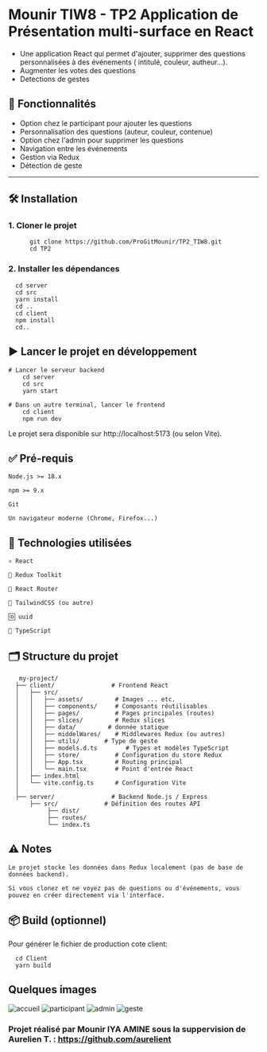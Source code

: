# Mounir TIW8 - TP2 Application de Présentation multi-surface en React

- Une application React qui permet d'ajouter, supprimer des questions personnalisées à des événements ( intitulé, couleur, autheur...).
- Augmenter les votes des questions
- Detections de gestes

## 🚀 Fonctionnalités

- Option chez le participant pour ajouter les questions
- Personnalisation des questions (auteur, couleur, contenue)
- Option chez l'admin pour supprimer les questions
- Navigation entre les événements
- Gestion via Redux
- Détection de geste

---

## 🛠️ Installation

### 1. Cloner le projet

          git clone https://github.com/ProGitMounir/TP2_TIW8.git
          cd TP2

### 2. Installer les dépendances
      cd server
      cd src
      yarn install
      cd ..
      cd client
      npm install
      cd..

## ▶️ Lancer le projet en développement
    # Lancer le serveur backend
        cd server
        cd src
        yarn start  

    # Dans un autre terminal, lancer le frontend
        cd client
        npm run dev

Le projet sera disponible sur http://localhost:5173 (ou selon Vite).

## ✅ Pré-requis

    Node.js >= 18.x

    npm >= 9.x

    Git

    Un navigateur moderne (Chrome, Firefox...)

## 🧪 Technologies utilisées

    ⚛️ React

    🧰 Redux Toolkit

    🔁 React Router

    🎨 TailwindCSS (ou autre)

    🆔 uuid

    🧪 TypeScript

## 🗂️ Structure du projet
       my-project/
      ├── client/                # Frontend React
      │   ├── src/
      │   │   ├── assets/         # Images ... etc.
      │   │   ├── components/     # Composants réutilisables
      │   │   ├── pages/          # Pages principales (routes)
      │   │   ├── slices/         # Redux slices
      │   │   ├── data/         # donnée statique
      │   │   ├── middelWares/    # Middlewares Redux (ou autres)
      │   │   ├── utils/       # Type de geste
      │   │   ├── models.d.ts        # Types et modèles TypeScript
      │   │   ├── store/          # Configuration du store Redux
      │   │   ├── App.tsx         # Routing principal
      │   │   └── main.tsx        # Point d'entrée React
      │   ├── index.html
      │   └── vite.config.ts      # Configuration Vite
      │
      ├── server/                # Backend Node.js / Express
          ├── src/             # Définition des routes API
               ├── dist/
               ├── routes/
               └── index.ts            
   

## ⚠️ Notes

    Le projet stocke les données dans Redux localement (pas de base de données backend).

    Si vous clonez et ne voyez pas de questions ou d'événements, vous pouvez en créer directement via l'interface.

## 📦 Build (optionnel)

Pour générer le fichier de production cote client:
      
      cd Client
      yarn build


## Quelques images 
![accueil](https://github.com/user-attachments/assets/64b916d6-112b-4d22-ab0a-924b174ec134)
![participant](https://github.com/user-attachments/assets/03ba54c3-5efc-4934-9bee-d14da40a39f4)
![admin](https://github.com/user-attachments/assets/d1323a70-38b2-47d9-a409-a24c2512ec31)
![geste](https://github.com/user-attachments/assets/b4f68fda-8e6f-4569-9d91-4bfa6a15b354)



### Projet réalisé par Mounir IYA AMINE sous la suppervision de Aurelien T. : https://github.com/aurelient

